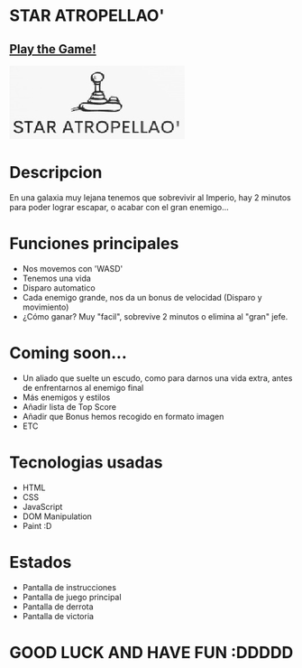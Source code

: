 # STAR ATROPELLAO'

## [Play the Game!](https://ivanballester.github.io/STAR-ATROPELLADO/)

![Game Logo](./images/logo.jpg)


# Descripcion

En una galaxia muy lejana tenemos que sobrevivir al Imperio, hay 2 minutos para poder lograr escapar, o acabar con el gran enemigo...


# Funciones principales

- Nos movemos con 'WASD'
- Tenemos una vida
- Disparo automatico
- Cada enemigo grande, nos da un bonus de velocidad (Disparo y movimiento)
- ¿Cómo ganar? Muy "facil", sobrevive 2 minutos o elimina al "gran" jefe.

# Coming soon...

- Un aliado que suelte un escudo, como para darnos una vida extra, antes de enfrentarnos al enemigo final
- Más enemigos y estilos
- Añadir lista  de Top Score
- Añadir que Bonus hemos recogido en formato imagen
- ETC

# Tecnologias usadas

- HTML
- CSS
- JavaScript
- DOM Manipulation
- Paint :D

# Estados

- Pantalla de instrucciones
- Pantalla de juego principal
- Pantalla de derrota
- Pantalla de victoria


 #   GOOD LUCK AND HAVE FUN :DDDDD